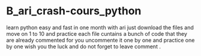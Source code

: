# B_ari_crash-cours_python
learn python easy and fast in one month with ari just download the files and move on 1 to 10 and practice each file cuntains a bunch of code that they are already commented for you uncommente it one by one and practice one by one wish you the luck and do not forget to  leave comment .
